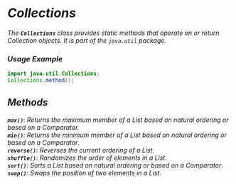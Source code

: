 # ***Collections***

*The ***`Collections`*** class provides static methods that operate on or return Collection objects. It is part of the `java.util` package.*

### ***Usage Example***

```java
import java.util.Collections;
Collections.method();
```
## ***Methods***

***`max()`***: *Returns the maximum member of a List based on natural ordering or based on a Comparator.*\
***`min()`***: *Returns the minimum member of a List based on natural ordering or based on a Comparator*.\
***`reverse()`***: *Reverses the current ordering of a List*.\
***`shuffle()`***: *Randomizes the order of elements in a List*.\
***`sort()`***: *Sorts a List based on natural ordering or based on a Comparator*.\
***`swap()`***: *Swaps the position of two elements in a List*.
